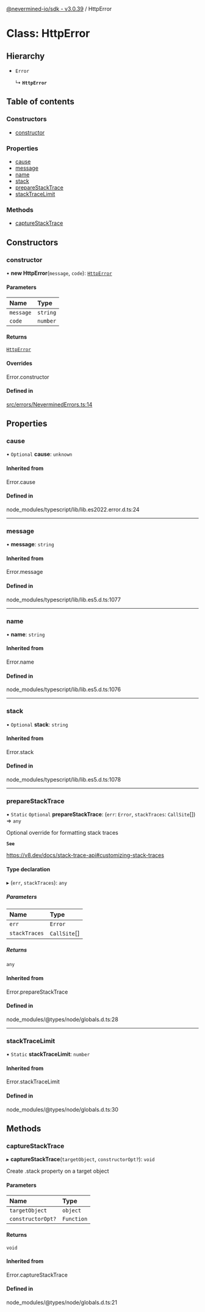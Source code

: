 [@nevermined-io/sdk - v3.0.39](../code-reference.md) / HttpError

# Class: HttpError

## Hierarchy

- `Error`

  ↳ **`HttpError`**

## Table of contents

### Constructors

- [constructor](HttpError.md#constructor)

### Properties

- [cause](HttpError.md#cause)
- [message](HttpError.md#message)
- [name](HttpError.md#name)
- [stack](HttpError.md#stack)
- [prepareStackTrace](HttpError.md#preparestacktrace)
- [stackTraceLimit](HttpError.md#stacktracelimit)

### Methods

- [captureStackTrace](HttpError.md#capturestacktrace)

## Constructors

### constructor

• **new HttpError**(`message`, `code`): [`HttpError`](HttpError.md)

#### Parameters

| Name      | Type     |
| :-------- | :------- |
| `message` | `string` |
| `code`    | `number` |

#### Returns

[`HttpError`](HttpError.md)

#### Overrides

Error.constructor

#### Defined in

[src/errors/NeverminedErrors.ts:14](https://github.com/nevermined-io/sdk-js/blob/25427eb0c0f0254c08ad8193d966cb0284e2bd07/src/errors/NeverminedErrors.ts#L14)

## Properties

### cause

• `Optional` **cause**: `unknown`

#### Inherited from

Error.cause

#### Defined in

node_modules/typescript/lib/lib.es2022.error.d.ts:24

---

### message

• **message**: `string`

#### Inherited from

Error.message

#### Defined in

node_modules/typescript/lib/lib.es5.d.ts:1077

---

### name

• **name**: `string`

#### Inherited from

Error.name

#### Defined in

node_modules/typescript/lib/lib.es5.d.ts:1076

---

### stack

• `Optional` **stack**: `string`

#### Inherited from

Error.stack

#### Defined in

node_modules/typescript/lib/lib.es5.d.ts:1078

---

### prepareStackTrace

▪ `Static` `Optional` **prepareStackTrace**: (`err`: `Error`, `stackTraces`: `CallSite`[]) => `any`

Optional override for formatting stack traces

**`See`**

https://v8.dev/docs/stack-trace-api#customizing-stack-traces

#### Type declaration

▸ (`err`, `stackTraces`): `any`

##### Parameters

| Name          | Type         |
| :------------ | :----------- |
| `err`         | `Error`      |
| `stackTraces` | `CallSite`[] |

##### Returns

`any`

#### Inherited from

Error.prepareStackTrace

#### Defined in

node_modules/@types/node/globals.d.ts:28

---

### stackTraceLimit

▪ `Static` **stackTraceLimit**: `number`

#### Inherited from

Error.stackTraceLimit

#### Defined in

node_modules/@types/node/globals.d.ts:30

## Methods

### captureStackTrace

▸ **captureStackTrace**(`targetObject`, `constructorOpt?`): `void`

Create .stack property on a target object

#### Parameters

| Name              | Type       |
| :---------------- | :--------- |
| `targetObject`    | `object`   |
| `constructorOpt?` | `Function` |

#### Returns

`void`

#### Inherited from

Error.captureStackTrace

#### Defined in

node_modules/@types/node/globals.d.ts:21
